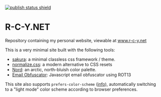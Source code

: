 [![publish status shield](https://img.shields.io/github/workflow/status/rouyng/rcy-website/Publish%20Website?label=publish&style=flat-square)](https://github.com/rouyng/rcy-website/actions?query=workflow%3A%22Publish+Website%22)
# R-C-Y.NET
Repository containing my personal website, viewable at www.r-c-y.net

This is a very minimal site  built with the following tools:
- [sakura](https://github.com/oxalorg/sakura): a minimal classless css framework / theme.
- [normalize.css](https://github.com/necolas/normalize.css/): a modern alternative to CSS resets
- [Nord](https://github.com/arcticicestudio/nord): an arctic, north-bluish color palette.
- [Email Obfuscator](http://rot13.florianbersier.com/): Javascript email obfuscator using ROT13

This site also supports `prefers-color-scheme` ([info](https://web.dev/prefers-color-scheme/)), automatically switching to a "light mode" color scheme according to browser preferences.
